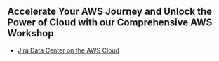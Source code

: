 ## Accelerate Your AWS Journey and Unlock the Power of Cloud with our Comprehensive AWS Workshop

- [Jira Data Center on the AWS Cloud](https://awsautomation.github.io/atlassian-jira/)